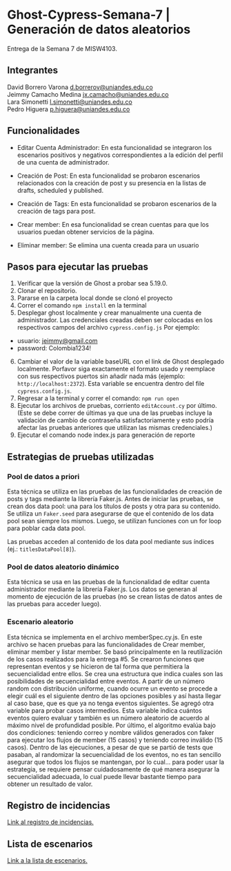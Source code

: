 # Ghost-Cypress-Semana-7 | Generación de datos aleatorios
Entrega de la Semana 7 de MISW4103.

## Integrantes
David Borrero Varona d.borrerov@uniandes.edu.co
<br>
Jeimmy Camacho Medina jx.camacho@uniandes.edu.co
<br>
Lara Simonetti l.simonetti@uniandes.edu.co
<br>
Pedro Higuera p.higuera@uniandes.edu.co

## Funcionalidades

- Editar Cuenta Administrador: En esta funcionalidad se integraron los escenarios positivos y negativos correspondientes a la edición del perfil de una cuenta de administrador. 

- Creación de Post: En esta funcionalidad se probaron escenarios relacionados con la creación de post y su presencia en la listas de drafts, scheduled y published. 

- Creación de Tags: En esta funcionalidad se probaron escenarios de la creación de tags para post.

- Crear member: En esa funcionalidad se crean cuentas para que los usuarios puedan obtener servicios de la página.

- Eliminar member: Se elimina una cuenta creada para un usuario

## Pasos para ejecutar las pruebas
1. Verificar que la versión de Ghost a probar sea 5.19.0.
2. Clonar el repositorio.
3. Pararse en la carpeta local donde se clonó el proyecto
4. Correr el comando `npm install` en la terminal
5. Desplegar ghost localmente y crear manualmente una cuenta de administrador. Las credenciales creadas deben ser colocadas en
los respectivos campos del archivo `cypress.config.js` 
Por ejemplo: 
- usuario: jeimmy@gmail.com
- password: Colombia1234!
6. Cambiar el valor de la variable baseURL con el link de Ghost desplegado localmente. Porfavor siga exactamente el formato usado y reemplace con sus respectivos puertos sin añadir nada más (ejemplo: `http://localhost:2372`). Esta variable se encuentra dentro del file `cypress.config.js`.
7. Regresar a la terminal y correr el comando: `npm run open`
8. Ejecutar los archivos de pruebas, corriento `editAccount.cy` por último. (Este se debe correr de últimas ya que una de las pruebas incluye la validación de cambio de contraseña satisfactoriamente y esto podría afectar las pruebas anteriores que utilizan las mismas credenciales.)
9. Ejecutar el comando node index.js para generación de reporte

## Estrategias de pruebas utilizadas
### Pool de datos a priori
Esta técnica se utiliza en las pruebas de las funcionalidades de creación de posts y tags mediante la librería Faker.js. Antes de iniciar las pruebas, se crean dos data pool: una para los títulos de posts y otra para su contenido. Se utiliza un `Faker.seed` para asegurarse de que el contenido de los data pool sean siempre los mismos. Luego, se utilizan funciones con un for loop para poblar cada data pool.

Las pruebas acceden al contenido de los data pool mediante sus índices (ej.: `titlesDataPool[8]`).

### Pool de datos aleatorio dinámico
Esta técnica se usa en las pruebas de la funcionalidad de editar cuenta administrador mediante la librería Faker.js. Los datos se generan al momento de ejecución de las pruebas (no se crean listas de datos antes de las pruebas para acceder luego).

### Escenario aleatorio
Esta técnica se implementa en el archivo memberSpec.cy.js. En este archivo se hacen pruebas para las funcionalidades de Crear member, eliminar member y listar member. Se basó principalmente en la reutilización de los casos realizados para la entrega #5. Se crearon funciones que representan eventos y se hicieron de tal forma que permitiera la secuencialidad entre ellos. 
Se crea una estructura que indica cuales son las posibilidades de secuencialidad entre eventos. A partir de un número random con distribución uniforme, cuando ocurre un evento se procede a elegir cuál es el siguiente dentro de las opciones posibles y así hasta llegar al caso base, que es que ya no tenga eventos siguientes.
Se agregó otra variable para probar casos intermedios. Esta variable indica cuántos eventos quiero evaluar y también es un número aleatorio de acuerdo al máximo nivel de profundidad posible.
Por último, el algoritmo evalúa bajo dos condiciones: teniendo correo y nombre válidos generados con faker para ejecutar los flujos de member (15 casos) y teniendo correo inválido (15 casos).
Dentro de las ejecuciones, a pesar de que se partió de tests que pasaban, al randomizar la secuencialidad de los eventos, no es tan sencillo asegurar que todos los flujos se mantengan, por lo cual... para poder usar la estrategia, se requiere pensar cuidadosamente de qué manera asegurar la secuencialidad adecuada, lo cual puede llevar bastante tiempo para obtener un resultado de valor.

## Registro de incidencias
[Link al registro de incidencias.](https://github.com/Lara-Simonetti/Ghost-Cypress-Semana-7/issues)

## Lista de escenarios
[Link a la lista de escenarios.](https://uniandes-my.sharepoint.com/:x:/g/personal/d_borrerov_uniandes_edu_co/Eeocc3EtOiBMlEJGcnAO0rkBDI-uuol3ulFY9mQKJh9G6A?e=Csenby)

